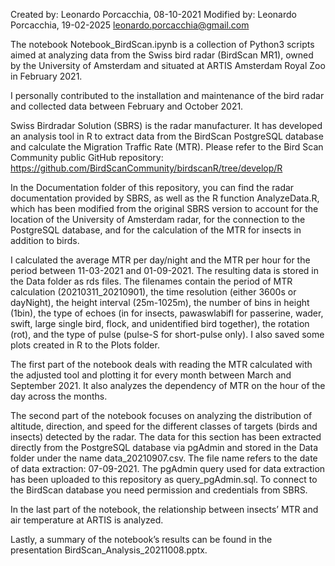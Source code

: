 Created by: Leonardo Porcacchia, 08-10-2021
Modified by: Leonardo Porcacchia, 19-02-2025
leonardo.porcacchia@gmail.com


The notebook Notebook_BirdScan.ipynb is a collection of Python3 scripts aimed at analyzing data from the Swiss bird radar (BirdScan MR1), owned by the University of Amsterdam and situated at ARTIS Amsterdam Royal Zoo in February 2021.

I personally contributed to the installation and maintenance of the bird radar and collected data between February and October 2021. 

Swiss Birdradar Solution (SBRS) is the radar manufacturer. It has developed an analysis tool in R to extract data from the BirdScan PostgreSQL database and calculate the Migration Traffic Rate (MTR). Please refer to the Bird Scan Community public GitHub repository:
https://github.com/BirdScanCommunity/birdscanR/tree/develop/R

In the Documentation folder of this repository, you can find the radar documentation provided by SBRS, as well as the R function AnalyzeData.R, which has been modified from the original SBRS version to account for the location of the University of Amsterdam radar, for the connection to the PostgreSQL database, and for the calculation of the MTR for insects in addition to birds.

I calculated the average MTR per day/night and the MTR per hour for the period between 11-03-2021 and 01-09-2021. The resulting data is stored in the Data folder as rds files. The filenames contain the period of MTR calculation (20210311_20210901), the time resolution (either 3600s or dayNight), the height interval (25m-1025m), the number of bins in height (1bin), the type of echoes (in for insects, pawaswlabifl for passerine, wader, swift, large single bird, flock, and unidentified bird together), the rotation (rot), and the type of pulse (pulse-S for short-pulse only). I also saved some plots created in R to the Plots folder.

The first part of the notebook deals with reading the MTR calculated with the adjusted tool and plotting it for every month between March and September 2021. It also analyzes the dependency of MTR on the hour of the day across the months.  

The second part of the notebook focuses on analyzing the distribution of altitude, direction, and speed for the different classes of targets (birds and insects) detected by the radar. The data for this section has been extracted directly from the PostgreSQL database via pgAdmin and stored in the Data folder under the name data_20210907.csv. The file name refers to the date of data extraction: 07-09-2021. The pgAdmin query used for data extraction has been uploaded to this repository as query_pgAdmin.sql. To connect to the BirdScan database you need permission and credentials from SBRS.

In the last part of the notebook, the relationship between insects’ MTR and air temperature at ARTIS is analyzed.  
    
Lastly, a summary of the notebook’s results can be found in the presentation BirdScan_Analysis_20211008.pptx.
